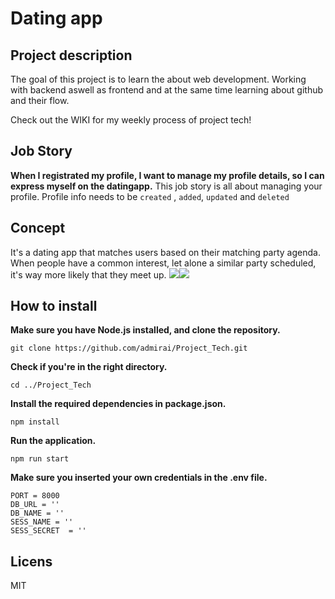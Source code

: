 # Dating app 

## Project description

The goal of this project is to learn the  about web development. Working with backend aswell as frontend and at the same time learning about github and their flow. 

Check out the WIKI for my weekly process of project tech!

## Job Story
**When I registrated my profile, I want to manage my profile details, so I can express myself on the datingapp.**
This job story is all about managing your profile. Profile info needs to be `created` , `added`, `updated` and `deleted`

## Concept
It's a dating app that matches users based on their matching party agenda. When people have a common interest, let alone a similar party scheduled, it's way more likely that they meet up. 
<img src="https://ibb.co/q7k9w52"><img src="https://i.ibb.co/LYn6f5s/Schermafbeelding-2020-03-19-om-23-18-14.png">



## How to install
**Make sure you have Node.js installed, and clone the repository.**
```
git clone https://github.com/admirai/Project_Tech.git
```

**Check if you're in the right directory.**

```
cd ../Project_Tech
```

**Install the required dependencies in package.json.**

```
npm install
```
**Run the application.**

```
npm run start
```
**Make sure you inserted your own credentials in the .env file.**

```
PORT = 8000
DB_URL = ''
DB_NAME = ''
SESS_NAME = ''
SESS_SECRET  = ''
```
 
 ## Licens
 MIT
